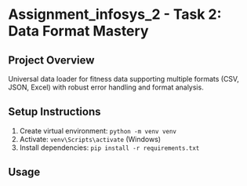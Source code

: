 # Assignment_infosys_2 - Task 2: Data Format Mastery

## Project Overview
Universal data loader for fitness data supporting multiple formats (CSV, JSON, Excel) with robust error handling and format analysis.

## Setup Instructions
1. Create virtual environment: `python -m venv venv`
2. Activate: `venv\Scripts\activate` (Windows)
3. Install dependencies: `pip install -r requirements.txt`

## Usage
